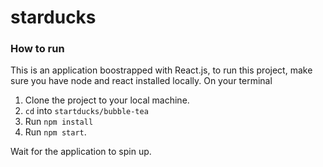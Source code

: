 # starducks

### How to run
This is an application boostrapped with React.js, to run this project, make sure you have node and react installed locally.
On your terminal
1. Clone the project to your local machine.
2. `cd` into `startducks/bubble-tea`
3. Run `npm install`
4. Run `npm start`.


Wait for the application to spin up.
